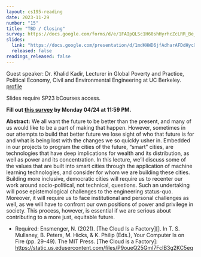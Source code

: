 ```yaml
---
layout: cs195-reading
date: 2023-11-29
number: "15"
title: "TBD / Closing"
survey: https://docs.google.com/forms/d/e/1FAIpQLSc1H60shHyrhcZcLRR_Be_xr5ldO4FYSq97O16fUcwmglEonA/viewform
slides:
  link: "https://docs.google.com/presentation/d/1mdKHWD6jfAdharAFDdHycX9duQsGyPBGTJANe_2XEok/edit"
  released: false
readings_released: false
---
```


Guest speaker: Dr. Khalid Kadir, Lecturer in Global Poverty and Practice,
Political Economy, Civil and Environmental Engineering at UC Berkeley.
[profile](https://blumcenter.berkeley.edu/academics/gppminor/faculty/kadir/)

Slides require SP23 bCourses access.

**Fill out [this survey]({{page.survey}}) by Monday 04/24 at 11:59 PM.**

<b>Abstract:</b> We all want the future to be better than the present,
and many of us would like to be a part of making that happen. However, sometimes
in our attempts to build that better future we lose sight of who that future is
for and what is being lost with the changes we so quickly usher in. Embedded in
our projects to program the cities of the future, “smart” cities, are
technologies that have deep implications for wealth and its distribution, as
well as power and its concentration. In this lecture, we’ll discuss some of the
values that are built into smart cities through the application of machine
learning technologies, and consider for whom we are building these cities.
Building more inclusive, democratic cities will require us to recenter our work
around socio-political, not technical, questions. Such an undertaking will pose
epistemological challenges to the engineering status-quo. Moreover, it will
require us to face institutional and personal challenges as well, as we will
have to confront our own positions of power and privilege in society. This
process, however, is essential if we are serious about contributing to a more
just, equitable future.

* Required: Ensmenger, N. (2021). [The Cloud Is a Factory][]. In T. S. Mullaney, B. Peters, M. Hicks, & K. Philip (Eds.), Your Computer Is on Fire (pp. 29–49). The MIT Press.
[The Cloud is a Factory]: https://static.us.edusercontent.com/files/P9oueQ25GmI7FclB3g2KC5eq

